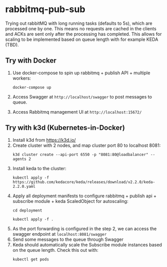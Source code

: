 # rabbitmq-pub-sub
Trying out rabbitMQ with long running tasks (defaults to 5s), which are processed one by one. This means no requests are cached in the clients and ACKs are sent only after the processing has completed. This allows for scaling to be implemented based on queue length with for example KEDA (TBD).


## Try with Docker

1. Use docker-compose to spin up rabbitmq + publish API + multiple workers:
    ```
    docker-compose up
    ```
2. Access Swagger at `http://localhost/swagger` to post messages to queue.

3. Access Rabbitmq management UI at `http://localhost:15672/`

## Try with k3d (Kubernetes-in-Docker)

1. Install k3d from https://k3d.io/
2. Create cluster with 2 nodes, and map cluster port 80 to localhost 8081:
    ```
    k3d cluster create --api-port 6550 -p "8081:80@loadbalancer" --agents 2
    ```
3. Install keda to the cluster:
    ```
    kubectl apply -f https://github.com/kedacore/keda/releases/download/v2.2.0/keda-2.2.0.yaml
    ```
4. Apply all deployment manifests to configure rabbitmq + publish api + subscribe module + keda ScaledObject for autoscaling:
    ```
    cd deployment
    ```
    ```
    kubectl apply -f .
    ```
5. As the port forwarding is configured in the step 2, we can access the swagger endpoint at `localhost:8081/swagger`
6. Send some messages to the queue through Swagger
7. Keda should automatically scale the Subscribe module instances based on the queue length. Check this out with: 
    ```
    kubectl get pods
    ```